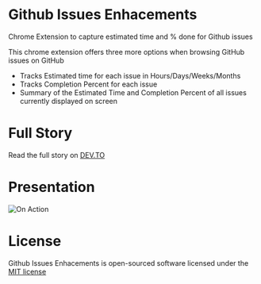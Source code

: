 # Github Issues Enhacements
Chrome Extension to capture estimated time and % done for Github issues

This chrome extension offers three more options when browsing GitHub issues on GitHub
- Tracks Estimated time for each issue in Hours/Days/Weeks/Months
- Tracks Completion Percent for each issue
- Summary of the Estimated Time and Completion Percent of all issues currently displayed on screen

# Full Story
Read the full story on [DEV.TO](https://dev.to/pda_code/github-issues-enhancements-a-chrome-extension-2kkb)

# Presentation
![On Action](https://dev-to-uploads.s3.amazonaws.com/i/lat7l3w0uq02azb06t30.gif)

# License
Github Issues Enhacements is open-sourced software licensed under the [MIT license](https://github.com/pda-code/GitHub-Issues-Enhancements/blob/master/LICENSE)
